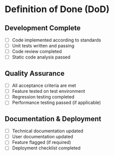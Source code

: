 # Definition of Done (DoD)

## Development Complete
- [ ] Code implemented according to standards
- [ ] Unit tests written and passing
- [ ] Code review completed
- [ ] Static code analysis passed

## Quality Assurance
- [ ] All acceptance criteria are met
- [ ] Feature tested on test environment
- [ ] Regression testing completed
- [ ] Performance testing passed (if applicable)

## Documentation & Deployment
- [ ] Technical documentation updated
- [ ] User documentation updated
- [ ] Feature flagged (if required)
- [ ] Deployment checklist completed
